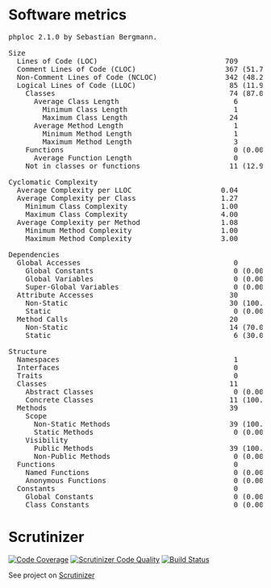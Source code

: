 # Software metrics 

<pre>
phploc 2.1.0 by Sebastian Bergmann.

Size
  Lines of Code (LOC)                              709
  Comment Lines of Code (CLOC)                     367 (51.76%)
  Non-Comment Lines of Code (NCLOC)                342 (48.24%)
  Logical Lines of Code (LLOC)                      85 (11.99%)
    Classes                                         74 (87.06%)
      Average Class Length                           6
        Minimum Class Length                         1
        Maximum Class Length                        24
      Average Method Length                          1
        Minimum Method Length                        1
        Maximum Method Length                        3
    Functions                                        0 (0.00%)
      Average Function Length                        0
    Not in classes or functions                     11 (12.94%)

Cyclomatic Complexity
  Average Complexity per LLOC                     0.04
  Average Complexity per Class                    1.27
    Minimum Class Complexity                      1.00
    Maximum Class Complexity                      4.00
  Average Complexity per Method                   1.08
    Minimum Method Complexity                     1.00
    Maximum Method Complexity                     3.00

Dependencies
  Global Accesses                                    0
    Global Constants                                 0 (0.00%)
    Global Variables                                 0 (0.00%)
    Super-Global Variables                           0 (0.00%)
  Attribute Accesses                                30
    Non-Static                                      30 (100.00%)
    Static                                           0 (0.00%)
  Method Calls                                      20
    Non-Static                                      14 (70.00%)
    Static                                           6 (30.00%)

Structure
  Namespaces                                         1
  Interfaces                                         0
  Traits                                             0
  Classes                                           11
    Abstract Classes                                 0 (0.00%)
    Concrete Classes                                11 (100.00%)
  Methods                                           39
    Scope
      Non-Static Methods                            39 (100.00%)
      Static Methods                                 0 (0.00%)
    Visibility
      Public Methods                                39 (100.00%)
      Non-Public Methods                             0 (0.00%)
  Functions                                          0
    Named Functions                                  0 (0.00%)
    Anonymous Functions                              0 (0.00%)
  Constants                                          0
    Global Constants                                 0 (0.00%)
    Class Constants                                  0 (0.00%)
</pre>


# Scrutinizer 

[![Code Coverage](https://scrutinizer-ci.com/g/krzysiekpiasecki/Gravatar/badges/coverage.png?b=master)](https://scrutinizer-ci.com/g/krzysiekpiasecki/Gravatar/?branch=master)
[![Scrutinizer Code Quality](https://scrutinizer-ci.com/g/krzysiekpiasecki/Gravatar/badges/quality-score.png?b=master)](https://scrutinizer-ci.com/g/krzysiekpiasecki/Gravatar/?branch=master)
[![Build Status](https://scrutinizer-ci.com/g/krzysiekpiasecki/Gravatar/badges/build.png?b=master)](https://scrutinizer-ci.com/g/krzysiekpiasecki/Gravatar/build-status/master)

See project on [Scrutinizer](https://scrutinizer-ci.com/g/krzysiekpiasecki/Gravatar/)
